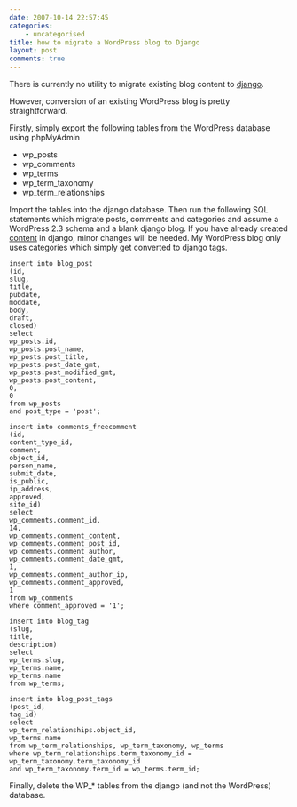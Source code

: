 ```yaml
---
date: 2007-10-14 22:57:45
categories:
    - uncategorised
title: how to migrate a WordPress blog to Django
layout: post
comments: true
---
```

There is currently no utility to migrate existing blog content to
[django](http://www.nbrightside.com/blog/2007/09/26/last-django-in-london/).

However, conversion of an existing WordPress blog is pretty
straightforward.

Firstly, simply export the following tables from the WordPress database
using phpMyAdmin

-   wp\_posts
-   wp\_comments
-   wp\_terms
-   wp\_term\_taxonomy
-   wp\_term\_relationships

Import the tables into the django database.
Then run the following SQL statements which migrate posts, comments and
categories and assume a WordPress 2.3 schema and a blank django blog. If
you have already created [content](http://blog.nbrightside.com/blog/) in
django, minor changes will be needed. My WordPress blog only uses
categories which simply get converted to django tags.

    insert into blog_post
    (id,
    slug,
    title,
    pubdate,
    moddate,
    body,
    draft,
    closed)
    select
    wp_posts.id,
    wp_posts.post_name,
    wp_posts.post_title,
    wp_posts.post_date_gmt,
    wp_posts.post_modified_gmt,
    wp_posts.post_content,
    0,
    0
    from wp_posts
    and post_type = 'post';

    insert into comments_freecomment
    (id,
    content_type_id,
    comment,
    object_id,
    person_name,
    submit_date,
    is_public,
    ip_address,
    approved,
    site_id)
    select
    wp_comments.comment_id,
    14,
    wp_comments.comment_content,
    wp_comments.comment_post_id,
    wp_comments.comment_author,
    wp_comments.comment_date_gmt,
    1,
    wp_comments.comment_author_ip,
    wp_comments.comment_approved,
    1
    from wp_comments
    where comment_approved = '1';

    insert into blog_tag
    (slug,
    title,
    description)
    select
    wp_terms.slug,
    wp_terms.name,
    wp_terms.name
    from wp_terms;

    insert into blog_post_tags
    (post_id,
    tag_id)
    select
    wp_term_relationships.object_id,
    wp_terms.name
    from wp_term_relationships, wp_term_taxonomy, wp_terms
    where wp_term_relationships.term_taxonomy_id = wp_term_taxonomy.term_taxonomy_id
    and wp_term_taxonomy.term_id = wp_terms.term_id;

Finally, delete the WP\_\* tables from the django (and not the
WordPress) database.
